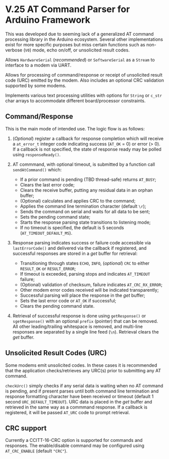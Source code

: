# V.25 AT Command Parser for Arduino Framework

This was developed due to seeming lack of a generalized AT command processing
library in the Arduino ecosystem. Several other implementations exist for more
specific purposes but miss certain functions such as non-verbose (`V0`) mode,
echo on/off, or unsolicited result codes.

Allows `HardwareSerial` (*recommended*) or `SoftwareSerial` as a `Stream`
to interface to a modem via UART.

Allows for processing of command/response or receipt of unsolicited result code
(URC) emitted by the modem. Also includes an optional CRC validation supported
by some modems.

Implements various text processing utilities with options for `String` or
`c_str` char arrays to accommodate different board/processor constraints.

## Command/Response

This is the main mode of intended use. The logic flow is as follows:

1. (*Optional*) register a callback for response completion which will receive
a `at_error_t` integer code indicating success (`AT_OK` = 0) or error (> 0).
If a callback is not specified, the state of response ready may be polled using
`responseReady()`.

1. AT commmand, with optional timeout, is submitted by a function call
`sendAtCommand()` which:
    * If a prior command is pending (TBD thread-safe) returns `AT_BUSY`;
    * Clears the last error code;
    * Clears the receive buffer, putting any residual data in an orphan buffer;
    * (Optional) calculates and applies CRC to the command;
    * Applies the command line termination character (default `\r`);
    * Sends the command on serial and waits for all data to be sent;
    * Sets the pending command state;
    * Starts the response parsing state transitions to listening mode;
    * If no timeout is specified, the default is 5 seconds
    (`AT_TIMEOUT_DEFAULT_MS`).

2. Response parsing indicates success or failure code accessible via
`lastErrorCode()` and delivered via the callback if registered, and successful
responses are stored in a *get* buffer for retrieval:
    * Transitioning through states `ECHO`, `INFO`, (*optional*) `CRC` to either
    `RESULT_OK` or `RESULT_ERROR`;
    * If timeout is exceeded, parsing stops and indicates `AT_TIMEOUT` failure;
    * (Optional) validation of checksum, failure indicates `AT_CRC_RX_ERROR`;
    * Other modem error codes received will be indicated transparently;
    * Successful parsing will place the response in the *get* buffer;
    * Sets the last error code or `AT_OK` if successful;
    * Clears the pending command state.

3. Retrieval of successful response is done using `getResponse()` or
`sgetResponse()` with an optional `prefix` (pointer) that can be removed.
All other leading/trailing whitespace is removed, and multi-line responses are
separated by a single line feed (`\n`). Retrieval clears the *get* buffer.

## Unsolicited Result Codes (URC)

Some modems emit unsolicited codes. In these cases it is recommended that the
application checks/retrieves any URC(s) prior to submitting any AT command.

`checkUrc()` simply checks if any serial data is waiting when no AT command is
pending, and if present parses until both command line termination and response
formatting character have been received or timeout (default 1 second
`URC_DEFAULT_TIMEOUT`).
URC data is placed in the *get* buffer and retrieved in the same way as a
commmand response.
If a callback is registered, it will be passed `AT_URC` code to prompt retrieval.

## CRC support

Currently a CCITT-16-CRC option is supported for commands and responses. The
enable/disable command may be configured using `AT_CRC_ENABLE` (default `"CRC"`).